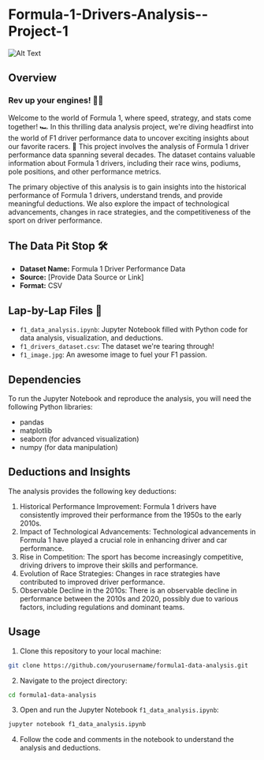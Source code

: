 # Formula-1-Drivers-Analysis--Project-1

![Alt Text](https://media.giphy.com/media/F3JhKaucb9QqSF7bSS/giphy.gif)

## Overview
### Rev up your engines! 🚗💨
Welcome to the world of Formula 1, where speed, strategy, and stats come together! 🏎️ In this thrilling data analysis project, we're diving headfirst into the world of F1 driver performance data to uncover exciting insights about our favorite racers. 🏁
This project involves the analysis of Formula 1 driver performance data spanning several decades. The dataset contains valuable information about Formula 1 drivers, including their race wins, podiums, pole positions, and other performance metrics.

The primary objective of this analysis is to gain insights into the historical performance of Formula 1 drivers, understand trends, and provide meaningful deductions. We also explore the impact of technological advancements, changes in race strategies, and the competitiveness of the sport on driver performance.


## The Data Pit Stop 🛠️

- **Dataset Name:** Formula 1 Driver Performance Data
- **Source:** [Provide Data Source or Link]
- **Format:** CSV

## Lap-by-Lap Files 📂

- `f1_data_analysis.ipynb`: Jupyter Notebook filled with Python code for data analysis, visualization, and deductions.
- `f1_drivers_dataset.csv`: The dataset we're tearing through!
- `f1_image.jpg`: An awesome image to fuel your F1 passion.

## Dependencies

To run the Jupyter Notebook and reproduce the analysis, you will need the following Python libraries:

- pandas
- matplotlib
- seaborn (for advanced visualization)
- numpy (for data manipulation)


## Deductions and Insights

The analysis provides the following key deductions:

1. Historical Performance Improvement: Formula 1 drivers have consistently improved their performance from the 1950s to the early 2010s.
2. Impact of Technological Advancements: Technological advancements in Formula 1 have played a crucial role in enhancing driver and car performance.
3. Rise in Competition: The sport has become increasingly competitive, driving drivers to improve their skills and performance.
4. Evolution of Race Strategies: Changes in race strategies have contributed to improved driver performance.
5. Observable Decline in the 2010s: There is an observable decline in performance between the 2010s and 2020, possibly due to various factors, including regulations and dominant teams.

## Usage

1. Clone this repository to your local machine:

```bash
git clone https://github.com/yourusername/formula1-data-analysis.git
```

2. Navigate to the project directory:

```bash
cd formula1-data-analysis
```

3. Open and run the Jupyter Notebook `f1_data_analysis.ipynb`:

```bash
jupyter notebook f1_data_analysis.ipynb
```

4. Follow the code and comments in the notebook to understand the analysis and deductions.
